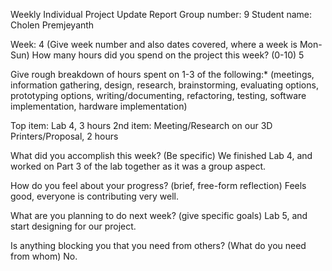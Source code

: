 Weekly Individual Project Update Report
Group number: 9 
Student name: Cholen Premjeyanth

Week: 4 (Give week number and also dates covered, where a week is Mon-Sun)
How many hours did you spend on the project this week? (0-10)
5

Give rough breakdown of hours spent on 1-3 of the following:* (meetings, information gathering, design, research, brainstorming, evaluating options, prototyping options, writing/documenting, refactoring, testing, software implementation, hardware implementation)

Top item: Lab 4, 3 hours
2nd item: Meeting/Research on our 3D Printers/Proposal, 2 hours

What did you accomplish this week? (Be specific)
We finished Lab 4, and worked on Part 3 of the lab together as it was a group aspect. 

How do you feel about your progress? (brief, free-form reflection)
Feels good, everyone is contributing very well. 

What are you planning to do next week? (give specific goals)
Lab 5, and start designing for our project. 

Is anything blocking you that you need from others? (What do you need from whom)
No.
